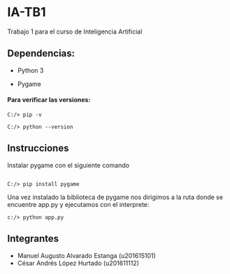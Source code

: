 # IA-TB1

 Trabajo 1 para el curso de Inteligencia Artificial

## Dependencias:

  
- Python 3

- Pygame

  

#### Para verificar las versiones:

  
```
C:/> pip -v

C:/> python --version

 ```

## Instrucciones

  

Instalar pygame con el siguiente comando

```

C:/> pip install pygame

```
Una vez instalado la biblioteca de pygame nos dirigimos a la ruta donde se encuentre app.py y ejecutamos con el interprete:

```
c:/> python app.py
 ```
  
  
  

## Integrantes

  

- Manuel Augusto Alvarado Estanga (u201615101)
- César Andrés López Hurtado (u201611112)